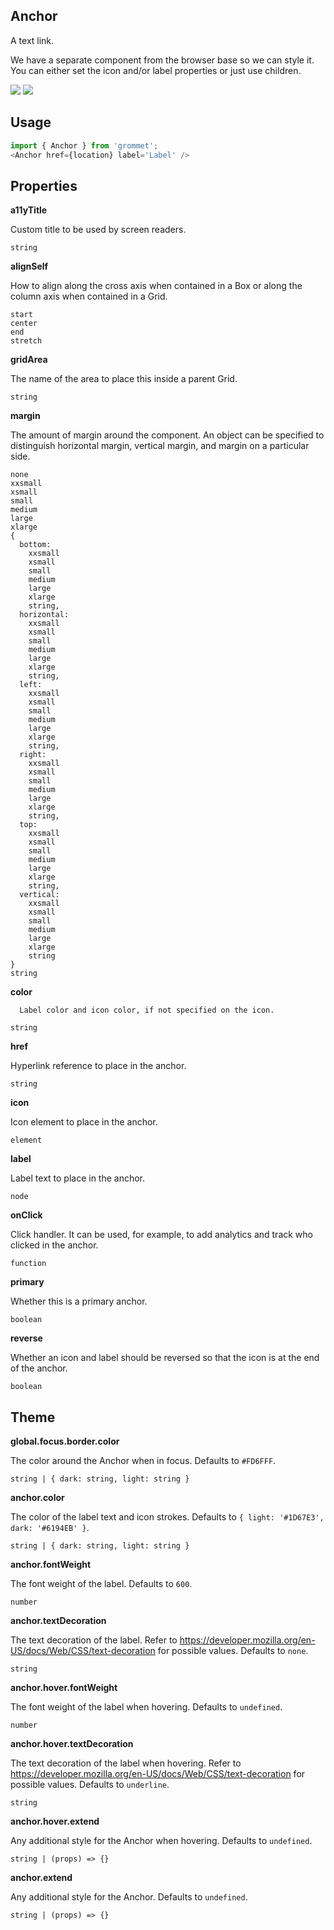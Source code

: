 ## Anchor
A text link.

We have a separate component from the browser
base so we can style it. You can either set the icon and/or label properties
or just use children.

[![](https://cdn-images-1.medium.com/fit/c/120/120/1*TD1P0HtIH9zF0UEH28zYtw.png)](https://storybook.grommet.io/?selectedKind=Anchor&full=0&addons=0&stories=1&panelRight=0) [![](https://codesandbox.io/static/img/play-codesandbox.svg)](https://codesandbox.io/s/github/grommet/grommet-sandbox?initialpath=anchor&module=%2Fsrc%2FAnchor.js)
## Usage

```javascript
import { Anchor } from 'grommet';
<Anchor href={location} label='Label' />
```

## Properties

**a11yTitle**

Custom title to be used by screen readers.

```
string
```

**alignSelf**

How to align along the cross axis when contained in
      a Box or along the column axis when contained in a Grid.

```
start
center
end
stretch
```

**gridArea**

The name of the area to place
    this inside a parent Grid.

```
string
```

**margin**

The amount of margin around the component. An object can
      be specified to distinguish horizontal margin, vertical margin, and
      margin on a particular side.

```
none
xxsmall
xsmall
small
medium
large
xlarge
{
  bottom: 
    xxsmall
    xsmall
    small
    medium
    large
    xlarge
    string,
  horizontal: 
    xxsmall
    xsmall
    small
    medium
    large
    xlarge
    string,
  left: 
    xxsmall
    xsmall
    small
    medium
    large
    xlarge
    string,
  right: 
    xxsmall
    xsmall
    small
    medium
    large
    xlarge
    string,
  top: 
    xxsmall
    xsmall
    small
    medium
    large
    xlarge
    string,
  vertical: 
    xxsmall
    xsmall
    small
    medium
    large
    xlarge
    string
}
string
```

**color**


      Label color and icon color, if not specified on the icon.
    

```
string
```

**href**

Hyperlink reference to place in the anchor.

```
string
```

**icon**

Icon element to place in the anchor.

```
element
```

**label**

Label text to place in the anchor.

```
node
```

**onClick**

Click handler. It can be used, for example, 
    to add analytics and track who clicked in the anchor.

```
function
```

**primary**

Whether this is a primary anchor.

```
boolean
```

**reverse**

Whether an icon and label should be reversed so that the icon is at the end of the anchor.

```
boolean
```
  
## Theme
  
**global.focus.border.color**

The color around the Anchor when in focus. Defaults to `#FD6FFF`.

```
string | { dark: string, light: string }
```

**anchor.color**

The color of the label text and icon strokes. Defaults to `{ light: '#1D67E3', dark: '#6194EB' }`.

```
string | { dark: string, light: string }
```

**anchor.fontWeight**

The font weight of the label. Defaults to `600`.

```
number
```

**anchor.textDecoration**

The text decoration of the label. Refer to https://developer.mozilla.org/en-US/docs/Web/CSS/text-decoration for possible values. Defaults to `none`.

```
string
```

**anchor.hover.fontWeight**

The font weight of the label when hovering. Defaults to `undefined`.

```
number
```

**anchor.hover.textDecoration**

The text decoration of the label when hovering. Refer to https://developer.mozilla.org/en-US/docs/Web/CSS/text-decoration for possible values. Defaults to `underline`.

```
string
```

**anchor.hover.extend**

Any additional style for the Anchor when hovering. Defaults to `undefined`.

```
string | (props) => {}
```

**anchor.extend**

Any additional style for the Anchor. Defaults to `undefined`.

```
string | (props) => {}
```

